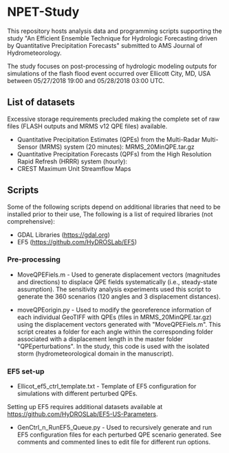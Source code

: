 # NPET-Study

This repository hosts analysis data and programming scripts supporting the study "An Efficient Ensemble Technique for Hydrologic Forecasting driven by Quantitative Precipitation Forecasts" submitted to AMS Journal of Hydrometeorology.

The study focuses on post-processing of hydrologic modeling outputs for simulations of the flash flood event occurred over Ellicott City, MD, USA between 05/27/2018 19:00 and 05/28/2018 03:00 UTC.

## List of datasets

Excessive storage requirements precluded making the complete set of raw files (FLASH outputs and MRMS v12 QPE files) available.

- Quantitative Precipitation Estimates (QPEs) from the Multi-Radar Multi-Sensor (MRMS) system (20 minutes): MRMS_20MinQPE.tar.gz
- Quantitative Precipitation Forecasts (QPFs) from the High Resolution Rapid Refresh (HRRR) system (hourly):
- CREST Maximum Unit Streamflow Maps

## Scripts

Some of the following scripts depend on additional libraries that need to be installed prior to their use, The following is a list of required libraries (not comprehensive):

- GDAL Libraries (https://gdal.org)
- EF5 (https://github.com/HyDROSLab/EF5)

### Pre-processing

- MoveQPEFiels.m - Used to generate displacement vectors (magnitudes and directions) to displace QPE fields systematically (i.e., steady-state assumption). The sensitivity analysis experiments used this script to generate the 360 scenarios (120 angles and 3 displacement distances).

- moveQPEorigin.py - Used to modify the georeference information of each individual GeoTIFF with QPEs (files in MRMS_20MinQPE.tar.gz) using the displacement vectors generated with "MoveQPEFiels.m". This script creates a folder for each angle within the corresponding folder associated with a displacement length in the master folder "QPEperturbations". In the study, this code is used with the isolated storm (hydrometeorological domain in the manuscript).

### EF5 set-up

- Ellicot_ef5_ctrl_template.txt - Template of EF5 configuration for simulations with different perturbed QPEs.

Setting up EF5 requires additional datasets available at https://github.com/HyDROSLab/EF5-US-Parameters.

- GenCtrl_n_RunEF5_Queue.py - Used to recursively generate and run EF5 configuration files for each perturbed QPE scenario generated. See comments and commented lines to edit file for different run options.
